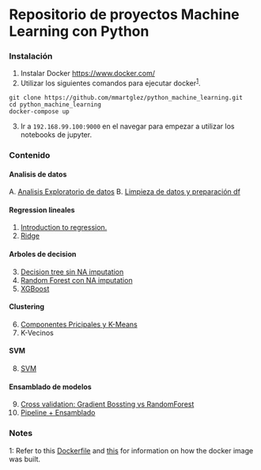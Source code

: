 # Repositorio de proyectos Machine Learning con Python


### Instalación
1. Instalar Docker https://www.docker.com/
2. Utilizar los siguientes comandos para ejecutar docker<sup>[1](#myfootnote1)</sup>.
```
git clone https://github.com/mmartglez/python_machine_learning.git
cd python_machine_learning
docker-compose up
```
3. Ir a `192.168.99.100:9000` en el navegar para empezar a utilizar los notebooks de jupyter.


### Contenido


#### Analisis de datos
A. [Analisis Exploratorio de datos](https://github.com/mmartglez/python_machine_learning/blob/master/0A.%20Analisis%20Exploratorio%20de%20datos.ipynb"")
B. [Limpieza de datos y preparación df](https://github.com/mmartglez/python_machine_learning/blob/master/0B.%20Limpieza%20de%20datos%20y%20preparacion%20df.ipynb") 

#### Regression lineales
1. [Introduction to regression.](https://github.com/mmartglez/python_machine_learning/blob/master/1.%20Introduccion%20a%20la%20regression.ipynb)
2. [Ridge](https://github.com/mmartglez/python_machine_learning/blob/master/2.%20Ridge%20regression.ipynb)

#### Arboles de decision
3. [Decision tree sin NA imputation](https://github.com/mmartglez/python_machine_learning/blob/master/3.%20Decision%20tree%20sin%20NA%20imputation.ipynb)
4. [Random Forest con NA imputation](https://github.com/mmartglez/python_machine_learning/blob/master/4.%20Random%20Forest%20con%20NA%20imputation.ipynb)
5. [XGBoost](https://github.com/mmartglez/python_machine_learning/blob/master/5.%20XGBoost.ipynb)

#### Clustering
6. [Componentes Pricipales y K-Means](https://github.com/mmartglez/python_machine_learning/blob/master/6.%20Componentes%20Principales%20y%20K-Means.ipynb)
7. K-Vecinos

#### SVM
8. [SVM](https://github.com/mmartglez/python_machine_learning/blob/master/8.%20SVM.ipynb)

#### Ensamblado de modelos
9. [Cross validation: Gradient Bossting vs RandomForest](https://github.com/mmartglez/python_machine_learning/blob/master/9.%20Cross%20validation%20Gradient%20Bossting%20vs%20RandomForest.ipynb)
10. [Pipeline + Ensamblado]()




### Notes
<a name="myfootnote1">1</a>: Refer to this [Dockerfile](https://github.com/sachinruk/Dockerfiles/blob/master/ML_class/Dockerfile) and [this](https://github.com/sachinruk/Dockerfiles/blob/master/DS_base/Dockerfile) for information on how the docker image was built.

